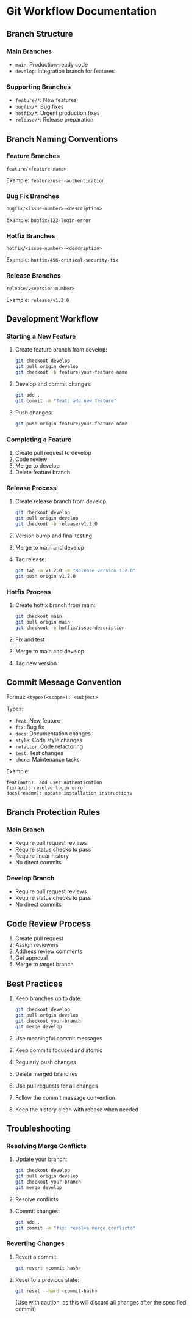 # Git Workflow Documentation

## Branch Structure

### Main Branches
- `main`: Production-ready code
- `develop`: Integration branch for features

### Supporting Branches
- `feature/*`: New features
- `bugfix/*`: Bug fixes
- `hotfix/*`: Urgent production fixes
- `release/*`: Release preparation

## Branch Naming Conventions

### Feature Branches
```
feature/<feature-name>
```
Example: `feature/user-authentication`

### Bug Fix Branches
```
bugfix/<issue-number>-<description>
```
Example: `bugfix/123-login-error`

### Hotfix Branches
```
hotfix/<issue-number>-<description>
```
Example: `hotfix/456-critical-security-fix`

### Release Branches
```
release/v<version-number>
```
Example: `release/v1.2.0`

## Development Workflow

### Starting a New Feature
1. Create feature branch from develop:
   ```bash
   git checkout develop
   git pull origin develop
   git checkout -b feature/your-feature-name
   ```

2. Develop and commit changes:
   ```bash
   git add .
   git commit -m "feat: add new feature"
   ```

3. Push changes:
   ```bash
   git push origin feature/your-feature-name
   ```

### Completing a Feature
1. Create pull request to develop
2. Code review
3. Merge to develop
4. Delete feature branch

### Release Process
1. Create release branch from develop:
   ```bash
   git checkout develop
   git pull origin develop
   git checkout -b release/v1.2.0
   ```

2. Version bump and final testing
3. Merge to main and develop
4. Tag release:
   ```bash
   git tag -a v1.2.0 -m "Release version 1.2.0"
   git push origin v1.2.0
   ```

### Hotfix Process
1. Create hotfix branch from main:
   ```bash
   git checkout main
   git pull origin main
   git checkout -b hotfix/issue-description
   ```

2. Fix and test
3. Merge to main and develop
4. Tag new version

## Commit Message Convention

Format: `<type>(<scope>): <subject>`

Types:
- `feat`: New feature
- `fix`: Bug fix
- `docs`: Documentation changes
- `style`: Code style changes
- `refactor`: Code refactoring
- `test`: Test changes
- `chore`: Maintenance tasks

Example:
```
feat(auth): add user authentication
fix(api): resolve login error
docs(readme): update installation instructions
```

## Branch Protection Rules

### Main Branch
- Require pull request reviews
- Require status checks to pass
- Require linear history
- No direct commits

### Develop Branch
- Require pull request reviews
- Require status checks to pass
- No direct commits

## Code Review Process

1. Create pull request
2. Assign reviewers
3. Address review comments
4. Get approval
5. Merge to target branch

## Best Practices

1. Keep branches up to date:
   ```bash
   git checkout develop
   git pull origin develop
   git checkout your-branch
   git merge develop
   ```

2. Use meaningful commit messages
3. Keep commits focused and atomic
4. Regularly push changes
5. Delete merged branches
6. Use pull requests for all changes
7. Follow the commit message convention
8. Keep the history clean with rebase when needed

## Troubleshooting

### Resolving Merge Conflicts
1. Update your branch:
   ```bash
   git checkout develop
   git pull origin develop
   git checkout your-branch
   git merge develop
   ```

2. Resolve conflicts
3. Commit changes:
   ```bash
   git add .
   git commit -m "fix: resolve merge conflicts"
   ```

### Reverting Changes
1. Revert a commit:
   ```bash
   git revert <commit-hash>
   ```

2. Reset to a previous state:
   ```bash
   git reset --hard <commit-hash>
   ```
   (Use with caution, as this will discard all changes after the specified commit) 